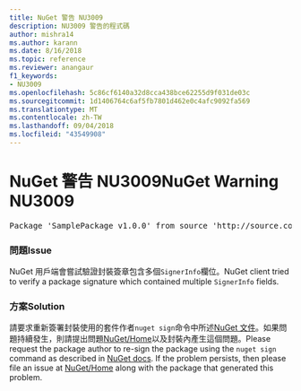 ```yaml
---
title: NuGet 警告 NU3009
description: NU3009 警告的程式碼
author: mishra14
ms.author: karann
ms.date: 8/16/2018
ms.topic: reference
ms.reviewer: anangaur
f1_keywords:
- NU3009
ms.openlocfilehash: 5c86cf6140a32d8cca438bce62255d9f031de03c
ms.sourcegitcommit: 1d1406764c6af5fb7801d462e0c4afc9092fa569
ms.translationtype: MT
ms.contentlocale: zh-TW
ms.lasthandoff: 09/04/2018
ms.locfileid: "43549908"
---
```

# <a name="nuget-warning-nu3009"></a><span data-ttu-id="31299-103">NuGet 警告 NU3009</span><span class="sxs-lookup"><span data-stu-id="31299-103">NuGet Warning NU3009</span></span>

<pre>Package 'SamplePackage v1.0.0' from source 'http://source.com/index.json': The package signature file does not contain exactly one primary signature.</pre>

### <a name="issue"></a><span data-ttu-id="31299-104">問題</span><span class="sxs-lookup"><span data-stu-id="31299-104">Issue</span></span>

<span data-ttu-id="31299-105">NuGet 用戶端會嘗試驗證封裝簽章包含多個`SignerInfo`欄位。</span><span class="sxs-lookup"><span data-stu-id="31299-105">NuGet client tried to verify a package signature which contained multiple `SignerInfo` fields.</span></span>


### <a name="solution"></a><span data-ttu-id="31299-106">方案</span><span class="sxs-lookup"><span data-stu-id="31299-106">Solution</span></span>

<span data-ttu-id="31299-107">請要求重新簽署封裝使用的套件作者`nuget sign`命令中所述[NuGet 文件](https://docs.microsoft.com/en-us/nuget/create-packages/sign-a-package)。如果問題持續發生，則請提出問題[NuGet/Home](https://github.com/NuGet/Home/issues)以及封裝內產生這個問題。</span><span class="sxs-lookup"><span data-stu-id="31299-107">Please request the package author to re-sign the package using the `nuget sign` command as described in [NuGet docs](https://docs.microsoft.com/en-us/nuget/create-packages/sign-a-package). If the problem persists, then please file an issue at [NuGet/Home](https://github.com/NuGet/Home/issues) along with the package that generated this problem.</span></span>



